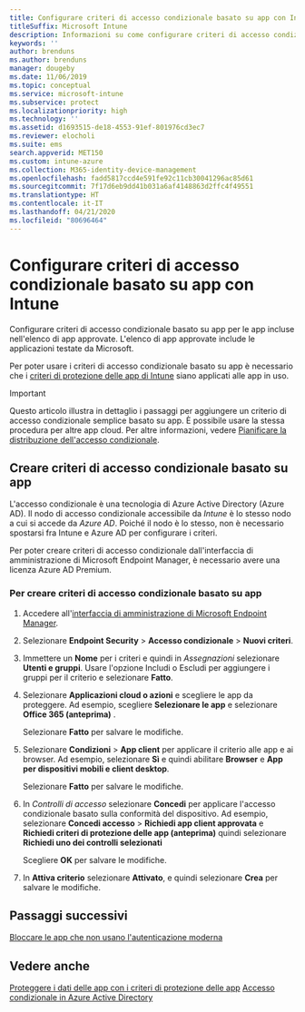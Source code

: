 ```yaml
---
title: Configurare criteri di accesso condizionale basato su app con Intune
titleSuffix: Microsoft Intune
description: Informazioni su come configurare criteri di accesso condizionale basato su app con Intune.
keywords: ''
author: brenduns
ms.author: brenduns
manager: dougeby
ms.date: 11/06/2019
ms.topic: conceptual
ms.service: microsoft-intune
ms.subservice: protect
ms.localizationpriority: high
ms.technology: ''
ms.assetid: d1693515-de18-4553-91ef-801976cd3ec7
ms.reviewer: elocholi
ms.suite: ems
search.appverid: MET150
ms.custom: intune-azure
ms.collection: M365-identity-device-management
ms.openlocfilehash: fadd5817ccd4e591fe92c11cb30041296ac85d61
ms.sourcegitcommit: 7f17d6eb9dd41b031a6af4148863d2ffc4f49551
ms.translationtype: HT
ms.contentlocale: it-IT
ms.lasthandoff: 04/21/2020
ms.locfileid: "80696464"
---
```

# <a name="set-up-app-based-conditional-access-policies-with-intune"></a>Configurare criteri di accesso condizionale basato su app con Intune

Configurare criteri di accesso condizionale basato su app per le app incluse nell'elenco di app approvate. L'elenco di app approvate include le applicazioni testate da Microsoft.

Per poter usare i criteri di accesso condizionale basato su app è necessario che i [criteri di protezione delle app di Intune](../apps/app-protection-policies.md) siano applicati alle app in uso.

> [!IMPORTANT]
> Questo articolo illustra in dettaglio i passaggi per aggiungere un criterio di accesso condizionale semplice basato su app. È possibile usare la stessa procedura per altre app cloud. Per altre informazioni, vedere [Pianificare la distribuzione dell'accesso condizionale](https://docs.microsoft.com/azure/active-directory/conditional-access/plan-conditional-access).

## <a name="create-app-based-conditional-access-policies"></a>Creare criteri di accesso condizionale basato su app

L'accesso condizionale è una tecnologia di Azure Active Directory (Azure AD). Il nodo di accesso condizionale accessibile da *Intune* è lo stesso nodo a cui si accede da *Azure AD*. Poiché il nodo è lo stesso, non è necessario spostarsi fra Intune e Azure AD per configurare i criteri.

Per poter creare criteri di accesso condizionale dall'interfaccia di amministrazione di Microsoft Endpoint Manager, è necessario avere una licenza Azure AD Premium.

### <a name="to-create-an-app-based-conditional-access-policy"></a>Per creare criteri di accesso condizionale basato su app

1. Accedere all'[interfaccia di amministrazione di Microsoft Endpoint Manager](https://go.microsoft.com/fwlink/?linkid=2109431).

2. Selezionare **Endpoint Security** > **Accesso condizionale** > **Nuovi criteri**.

3. Immettere un **Nome** per i criteri e quindi in *Assegnazioni* selezionare **Utenti e gruppi**. Usare l'opzione Includi o Escludi per aggiungere i gruppi per il criterio e selezionare **Fatto**.

4. Selezionare **Applicazioni cloud o azioni** e scegliere le app da proteggere. Ad esempio, scegliere **Selezionare le app** e selezionare **Office 365 (anteprima)** .

   Selezionare **Fatto** per salvare le modifiche.

5. Selezionare **Condizioni** > **App client** per applicare il criterio alle app e ai browser. Ad esempio, selezionare **Sì** e quindi abilitare **Browser** e **App per dispositivi mobili e client desktop**.

   Selezionare **Fatto** per salvare le modifiche.

6. In *Controlli di accesso* selezionare **Concedi** per applicare l'accesso condizionale basato sulla conformità del dispositivo. Ad esempio, selezionare **Concedi accesso** > **Richiedi app client approvata** e **Richiedi criteri di protezione delle app (anteprima)** quindi selezionare **Richiedi uno dei controlli selezionati**

   Scegliere **OK** per salvare le modifiche.

7. In **Attiva criterio** selezionare **Attivato**, e quindi selezionare **Crea** per salvare le modifiche.





## <a name="next-steps"></a>Passaggi successivi
[Bloccare le app che non usano l'autenticazione moderna](app-modern-authentication-block.md)

## <a name="see-also"></a>Vedere anche

[Proteggere i dati delle app con i criteri di protezione delle app](../apps/app-protection-policies.md)
[Accesso condizionale in Azure Active Directory](https://docs.microsoft.com/azure/active-directory/active-directory-conditional-access)
